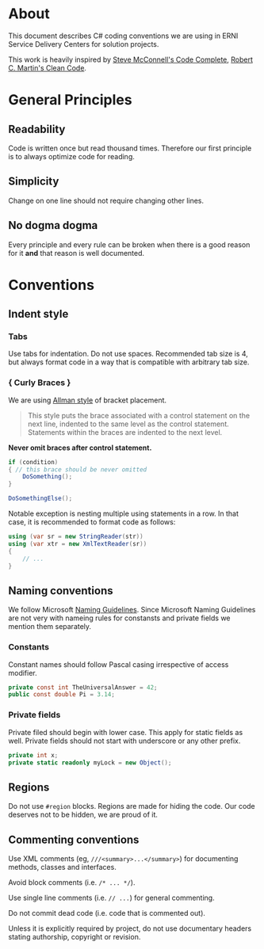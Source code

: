 # About
This document describes C# coding conventions we are using in ERNI Service Delivery Centers for solution projects.

This work is heavily inspired by [Steve McConnell's Code Complete](http://www.stevemcconnell.com/cc.htm), [Robert C. Martin's Clean Code](http://www.amazon.com/Clean-Code-Handbook-Software-Craftsmanship/dp/0132350882).

# General Principles

## Readability
Code is written once but read thousand times. Therefore our first principle is to always optimize code for reading.

## Simplicity
Change on one line should not require changing other lines.

## No dogma dogma
Every principle and every rule can be broken when there is a good reason for it **and** that reason is well documented.

# Conventions

## Indent style

### Tabs
Use tabs for indentation. Do not use spaces. Recommended tab size is 4, but always format code in a way that is compatible with arbitrary tab size.

### { Curly Braces } 
We are using [Allman style](https://en.wikipedia.org/wiki/Indent_style#Allman_style) of bracket placement.

> This style puts the brace associated with a control statement on the next line, indented to the same level as the control statement. Statements within the braces are indented to the next level.

**Never omit braces after control statement.**

```csharp
if (condition)
{ // this brace should be never omitted
    DoSomething();
}

DoSomethingElse();
```

Notable exception is nesting multiple using statements in a row. In that case, it is recommended to format code as follows:

```csharp
using (var sr = new StringReader(str))
using (var xtr = new XmlTextReader(sr))
{
    // ...
}
```

## Naming conventions
We follow Microsoft [Naming Guidelines](https://msdn.microsoft.com/en-us/library/ms229002.aspx). Since Microsoft Naming Guidelines are not very with nameing rules for constansts and private fields we mention them separately.

### Constants
Constant names should follow Pascal casing irrespective of access modifier.

```csharp
private const int TheUniversalAnswer = 42;
public const double Pi = 3.14;
```

### Private  fields
Private filed should begin with lower case. This apply for static fields as well. Private fields should not start with underscore or any other prefix.

```csharp
private int x;
private static readonly myLock = new Object();
```

## Regions
Do not use `#region` blocks. Regions are made for hiding the code. Our code deserves not to be hidden, we are proud of it.

## Commenting conventions
Use XML comments (eg, `///<summary>...</summary>`) for documenting methods, classes and interfaces. 

Avoid block comments (i.e. `/* ... */`).

Use single line comments (i.e. `// ...`) for general commenting.

Do not commit dead code (i.e. code that is commented out).

Unless it is explicitly required by project, do not use documentary headers stating authorship, copyright or revision.
